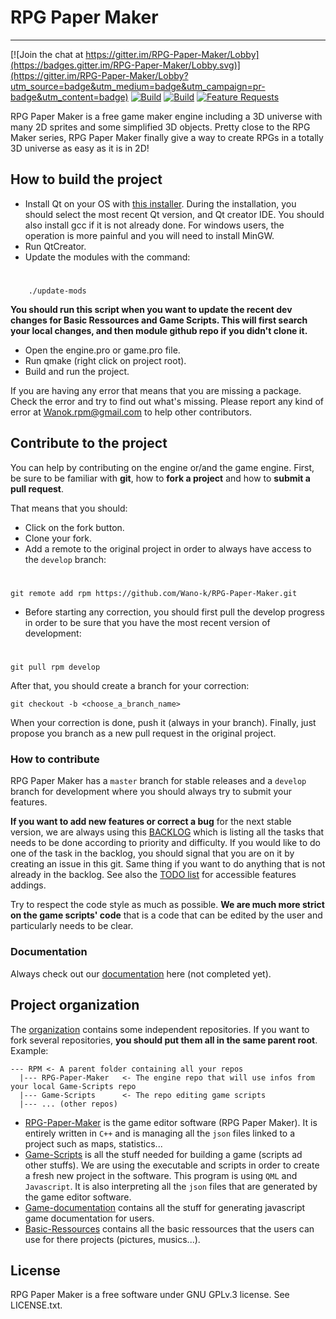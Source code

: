 # RPG Paper Maker
--------------

[![Join the chat at https://gitter.im/RPG-Paper-Maker/Lobby](https://badges.gitter.im/RPG-Paper-Maker/Lobby.svg)](https://gitter.im/RPG-Paper-Maker/Lobby?utm_source=badge&utm_medium=badge&utm_campaign=pr-badge&utm_content=badge)
[![Build](https://travis-ci.org/Wano-k/RPG-Paper-Maker.svg?branch=develop)](https://travis-ci.org/Wano-k/RPG-Paper-Maker)
[![Build](https://ci.appveyor.com/api/projects/status/iee74loc36pu1r0t?svg=true)](https://ci.appveyor.com/project/Wano-k/rpg-paper-maker)
[![Feature Requests](http://feathub.com/RPG-Paper-Maker/RPG-Paper-Maker?format=svg)](http://feathub.com/RPG-Paper-Maker/RPG-Paper-Maker)

RPG Paper Maker is a free game maker engine including a 3D universe with many 2D sprites and some simplified 3D objects. Pretty close to the RPG Maker series, RPG Paper Maker finally give a way to create RPGs in a totally 3D universe as easy as it is in 2D!

## How to build the project

* Install Qt on your OS with 
[this installer](https://www.qt.io/download-open-source/#section-2). During the installation, you should select the most recent Qt version, and Qt creator IDE. You should also install gcc if it is not already done. For windows users, the operation is more painful and you will need to install MinGW.
* Run QtCreator.
* Update the modules with the command:

#

        ./update-mods

**You should run this script when you want to update the recent dev changes for Basic Ressources and Game Scripts. This will first search your local changes, and then module github repo if you didn't clone it.**

* Open the engine.pro or game.pro file.
* Run qmake (right click on project root).
* Build and run the project.

If you are having any error that means that you are missing a package. Check the error and try to find out what's missing. Please report any kind of error at Wanok.rpm@gmail.com to help other contributors.

## Contribute to the project

You can help by contributing on the engine or/and the game engine. First, be sure to be familiar with **git**, how to **fork a project** and how to **submit a pull request**.

That means that you should:

* Click on the fork button.
* Clone your fork.
* Add a remote to the original project in order to always have access to the `develop` branch:

#

    git remote add rpm https://github.com/Wano-k/RPG-Paper-Maker.git

* Before starting any correction, you should first pull the develop progress in order to be sure that you have the most recent version of development:

#

    git pull rpm develop

After that, you should create a branch for your correction:
    
    git checkout -b <choose_a_branch_name>

When your correction is done, push it (always in your branch). Finally, just propose you branch as a new pull request in the original project.

### How to contribute
RPG Paper Maker has a `master` branch for stable releases and a `develop` branch for development where you should always try to submit your features.

**If you want to add new features or correct a bug** for the next stable version, we are always using this [BACKLOG](https://docs.google.com/spreadsheets/d/1_gKiMl5pXQjj8QwfN6QEIDqjRJ4e77AgtEafzPKTzQs/edit?usp=sharing) which is listing all the tasks that needs to be done according to priority and difficulty. If you would like to do one of the task in the backlog, you should signal that you are on it by creating an issue in this git. Same thing if you want to do anything that is not already in the backlog. See also the [TODO list](https://github.com/Wano-k/RPG-Paper-Maker/projects/1) for accessible features addings.

Try to respect the code style as much as possible. **We are much more strict on the game scripts' code** that is a code that can be edited by the user and particularly needs to be clear.

### Documentation
Always check out our [documentation](http://rpg-paper-maker.com/index.php/documentation) here (not completed yet).

## Project organization
The [organization](https://github.com/RPG-Paper-Maker) contains some independent repositories. If you want to fork several repositories, **you should put them all in the same parent root**. Example:

    --- RPM <- A parent folder containing all your repos
      |--- RPG-Paper-Maker   <- The engine repo that will use infos from your local Game-Scripts repo
      |--- Game-Scripts      <- The repo editing game scripts
      |--- ... (other repos)

* [RPG-Paper-Maker](https://github.com/RPG-Paper-Maker/RPG-Paper-Maker) is the game editor software (RPG Paper Maker). It is entirely written in `C++` and is managing all the `json` files linked to a project such as maps, statistics...
* [Game-Scripts](https://github.com/RPG-Paper-Maker/Game-Scripts) is all the stuff needed for building a game (scripts ad other stuffs). We are using the executable and scripts in order to create a fresh new project in the software. This program is using `QML` and `Javascript`. It is also interpreting all the `json` files that are generated by the game editor software.
* [Game-documentation](https://github.com/RPG-Paper-Maker/Game-documentation) contains all the stuff for generating javascript game documentation for users.
* [Basic-Ressources](https://github.com/RPG-Paper-Maker/Basic-Ressources) contains all the basic ressources that the users can use for there projects (pictures, musics...).

## License

RPG Paper Maker is a free software under GNU GPLv.3 license. See LICENSE.txt.
